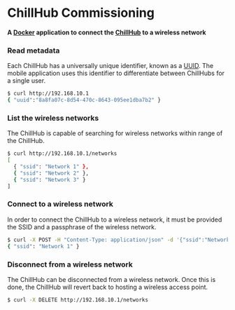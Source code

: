 # ChillHub Commissioning
**A [Docker](https://www.docker.com) application to connect the  [ChillHub](https://firstbuild.com/bpwagner/chillhub) to a wireless network**

### Read metadata
Each ChillHub has a universally unique identifier, known as a [UUID](http://en.wikipedia.org/wiki/Universally_unique_identifier). The mobile application uses this identifier to differentiate between ChillHubs for a single user.

``` bash
$ curl http://192.168.10.1
{ "uuid":"8a8fa07c-8d54-470c-8643-095ee1dba7b2" }
```

### List the wireless networks
The ChillHub is capable of searching for wireless networks within range of the ChillHub.

``` bash
$ curl http://192.168.10.1/networks
[
  { "ssid": "Network 1" },
  { "ssid": "Network 2" },
  { "ssid": "Network 3" }
]
```

### Connect to a wireless network
In order to connect the ChillHub to a wireless network, it must be provided the SSID and a passphrase of the wireless network.

``` bash
$ curl -X POST -H "Content-Type: application/json" -d '{"ssid":"Network 1", "passphrase": "password"}' http://192.168.10.1/networks
{ "ssid": "Network 1" }
```

### Disconnect from a wireless network
The ChillHub can be disconnected from a wireless network. Once this is done, the ChillHub will revert back to hosting a wireless access point.

``` bash
$ curl -X DELETE http://192.168.10.1/networks
```
